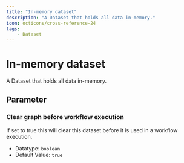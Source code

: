```yaml
---
title: "In-memory dataset"
description: "A Dataset that holds all data in-memory."
icon: octicons/cross-reference-24
tags: 
    - Dataset
---
```

# In-memory dataset
<!-- This file was generated - DO NOT CHANGE IT MANUALLY -->



A Dataset that holds all data in-memory.


## Parameter

### Clear graph before workflow execution

If set to true this will clear this dataset before it is used in a workflow execution.

- Datatype: `boolean`
- Default Value: `true`



